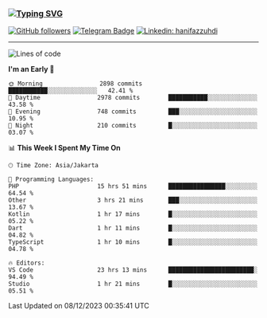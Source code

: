 ### [![Typing SVG](https://readme-typing-svg.herokuapp.com?font=lato&size=22&lines=Hi+There+👋)](https://git.io/typing-svg) 

[![GitHub followers](https://img.shields.io/github/followers/hanifazzuhdi?label=Follow&style=social)](https://github.com/hanifazzuhdi/?tab=follow) 
[![Telegram Badge](https://img.shields.io/badge/-hanif0198-blue?style=social&logo=telegram&link=https://www.t.me/hanif0198/)](https://www.t.me/hanif0198/) 
[![Linkedin: hanifazzuhdi](https://img.shields.io/badge/-hanifazzuhdi-blue?style=flat-square&logo=Linkedin&logoColor=white&link=https://www.linkedin.com/in/hanif-az-zuhdi-69688019b/)](https://www.linkedin.com/in/hanif-az-zuhdi-69688019b/) 

<hr/>

<!--START_SECTION:waka-->
![Lines of code](https://img.shields.io/badge/From%20Hello%20World%20I%27ve%20Written-40.9%20million%20lines%20of%20code-blue)

**I'm an Early 🐤** 

```text
🌞 Morning                2898 commits        ███████████░░░░░░░░░░░░░░   42.41 % 
🌆 Daytime                2978 commits        ███████████░░░░░░░░░░░░░░   43.58 % 
🌃 Evening                748 commits         ███░░░░░░░░░░░░░░░░░░░░░░   10.95 % 
🌙 Night                  210 commits         █░░░░░░░░░░░░░░░░░░░░░░░░   03.07 % 
```


📊 **This Week I Spent My Time On** 

```text
🕑︎ Time Zone: Asia/Jakarta

💬 Programming Languages: 
PHP                      15 hrs 51 mins      ████████████████░░░░░░░░░   64.54 % 
Other                    3 hrs 21 mins       ███░░░░░░░░░░░░░░░░░░░░░░   13.67 % 
Kotlin                   1 hr 17 mins        █░░░░░░░░░░░░░░░░░░░░░░░░   05.22 % 
Dart                     1 hr 11 mins        █░░░░░░░░░░░░░░░░░░░░░░░░   04.82 % 
TypeScript               1 hr 10 mins        █░░░░░░░░░░░░░░░░░░░░░░░░   04.78 % 

🔥 Editors: 
VS Code                  23 hrs 13 mins      ████████████████████████░   94.49 % 
Studio                   1 hr 21 mins        █░░░░░░░░░░░░░░░░░░░░░░░░   05.51 % 
```


 Last Updated on 08/12/2023 00:35:41 UTC
<!--END_SECTION:waka-->
